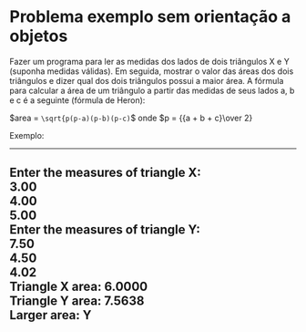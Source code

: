 # Problema exemplo sem orientação a objetos

Fazer um programa para ler as medidas dos lados de dois triângulos X e Y (suponha medidas válidas). Em seguida, mostrar o valor das áreas dos dois triângulos e dizer qual dos dois triângulos possui a maior área. A fórmula para calcular a área de um triângulo a partir das medidas de seus lados a, b e c é a seguinte (fórmula de Heron):

$area = `\sqrt{p(p-a)(p-b)(p-c)`$ onde $p = {{a + b + c}\over 2}

Exemplo:

---
Enter the measures of triangle X:  
3.00  
4.00  
5.00  
Enter the measures of triangle Y:  
7.50  
4.50  
4.02  
Triangle X area: 6.0000  
Triangle Y area: 7.5638  
Larger area: Y  
---
